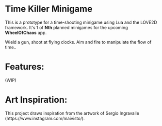 # Time Killer Minigame
<p>This is a prototype for a time-shooting minigame using Lua and the LOVE2D framework. It's 1 of <b>Nth</b> planned minigames for the upcoming <b>WheelOfChaos</b> app.</p>

<p>Wield a gun, shoot at flying clocks. Aim and fire to manipulate the flow of time..</p>

# **Features:**

<p>(WIP)</p>

# **Art Inspiration:**

<p>This project draws inspiration from the artwork of Sergio Ingravalle (https://www.instagram.com/maivisto/).</p>
